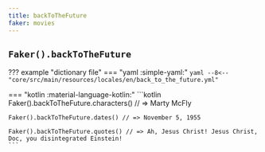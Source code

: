 ```yaml
---
title: backToTheFuture
faker: movies
---
```


## `Faker().backToTheFuture`

??? example "dictionary file"
    === "yaml :simple-yaml:"
        ```yaml
        --8<-- "core/src/main/resources/locales/en/back_to_the_future.yml"
        ```

=== "kotlin :material-language-kotlin:"
    ```kotlin
    Faker().backToTheFuture.characters() // => Marty McFly

    Faker().backToTheFuture.dates() // => November 5, 1955

    Faker().backToTheFuture.quotes() // => Ah, Jesus Christ! Jesus Christ, Doc, you disintegrated Einstein!
    ```
